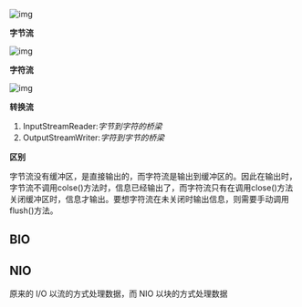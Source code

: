 

![img](https://img-blog.csdn.net/20160421004327228?watermark/2/text/aHR0cDovL2Jsb2cuY3Nkbi5uZXQv/font/5a6L5L2T/fontsize/400/fill/I0JBQkFCMA==/dissolve/70/gravity/Center)

**字节流**

![img](https://img-blog.csdn.net/20160421005454478?watermark/2/text/aHR0cDovL2Jsb2cuY3Nkbi5uZXQv/font/5a6L5L2T/fontsize/400/fill/I0JBQkFCMA==/dissolve/70/gravity/Center)

**字符流**

![img](https://img-blog.csdn.net/20160421005558870?watermark/2/text/aHR0cDovL2Jsb2cuY3Nkbi5uZXQv/font/5a6L5L2T/fontsize/400/fill/I0JBQkFCMA==/dissolve/70/gravity/Center)

**转换流**

1. InputStreamReader:*字节到字符的桥梁*
2. OutputStreamWriter:*字符到字节的桥梁*

**区别**

字节流没有缓冲区，是直接输出的，而字符流是输出到缓冲区的。因此在输出时，字节流不调用colse()方法时，信息已经输出了，而字符流只有在调用close()方法关闭缓冲区时，信息才输出。要想字符流在未关闭时输出信息，则需要手动调用flush()方法。

## BIO

## NIO

原来的 I/O 以流的方式处理数据，而 NIO 以块的方式处理数据
